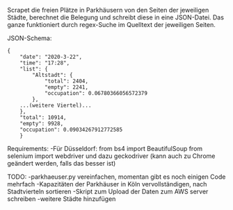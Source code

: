 Scrapet die freien Plätze in Parkhäusern von den Seiten der jeweiligen Städte, berechnet die Belegung und schreibt diese in eine JSON-Datei. Das ganze funktioniert durch regex-Suche im Quelltext der jeweiligen Seiten.

JSON-Schema:

    {
        "date": "2020-3-22",    
        "time": "17:28",    
        "list": {    
            "Altstadt": {            
                "total": 2404,            
                "empty": 2241,
                "occupation": 0.06780366056572379
            },
        ...(weitere Viertel)...
        },
        "total": 10914,
        "empty": 9928,
        "occupation": 0.09034267912772585
        }

Requirements:
-Für Düsseldorf: from bs4 import BeautifulSoup
                 from selenium import webdriver
 und dazu geckodriver (kann auch zu Chrome geändert werden, falls das besser ist)

TODO:
-parkhaeuser.py vereinfachen, momentan gibt es noch einigen Code mehrfach
-Kapazitäten der Parkhäuser in Köln vervollständigen, nach Stadtvierteln sortieren
-Skript zum Upload der Daten zum AWS server schreiben
-weitere Städte hinzufügen
